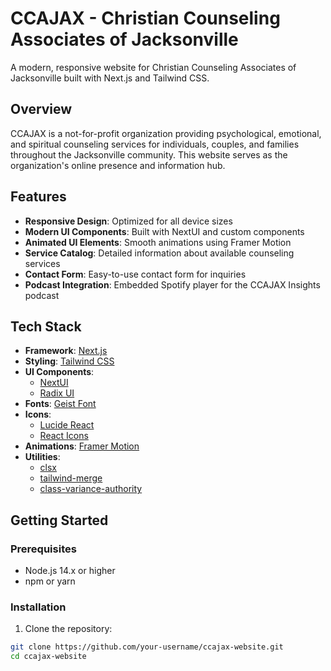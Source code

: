 # CCAJAX - Christian Counseling Associates of Jacksonville

A modern, responsive website for Christian Counseling Associates of Jacksonville built with Next.js and Tailwind CSS.

## Overview

CCAJAX is a not-for-profit organization providing psychological, emotional, and spiritual counseling services for individuals, couples, and families throughout the Jacksonville community. This website serves as the organization's online presence and information hub.

## Features

- **Responsive Design**: Optimized for all device sizes
- **Modern UI Components**: Built with NextUI and custom components
- **Animated UI Elements**: Smooth animations using Framer Motion
- **Service Catalog**: Detailed information about available counseling services
- **Contact Form**: Easy-to-use contact form for inquiries
- **Podcast Integration**: Embedded Spotify player for the CCAJAX Insights podcast

## Tech Stack

- **Framework**: [Next.js](https://nextjs.org/)
- **Styling**: [Tailwind CSS](https://tailwindcss.com/)
- **UI Components**: 
  - [NextUI](https://nextui.org/)
  - [Radix UI](https://www.radix-ui.com/)
- **Fonts**: [Geist Font](https://vercel.com/font)
- **Icons**: 
  - [Lucide React](https://lucide.dev/)
  - [React Icons](https://react-icons.github.io/react-icons/)
- **Animations**: [Framer Motion](https://www.framer.com/motion/)
- **Utilities**: 
  - [clsx](https://github.com/lukeed/clsx)
  - [tailwind-merge](https://github.com/dcastil/tailwind-merge)
  - [class-variance-authority](https://cva.style/docs)

## Getting Started

### Prerequisites

- Node.js 14.x or higher
- npm or yarn

### Installation

1. Clone the repository:
```bash
git clone https://github.com/your-username/ccajax-website.git
cd ccajax-website
